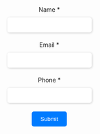 <!DOCTYPE html>
<html>
  <head>
    <title>User Form</title>
    <style>
      form {
        display: flex;
        flex-direction: column;
        align-items: center;
        margin-top: 50px;
      }
      label {
        margin-bottom: 10px;
      }
      input {
        margin-bottom: 20px;
        padding: 10px;
        border-radius: 5px;
        border: none;
        box-shadow: 1px 1px 5px #ccc;
      }
      input:focus {
        outline: none;
        box-shadow: 1px 1px 5px #007bff;
      }
      button {
        padding: 10px 20px;
        border-radius: 5px;
        border: none;
        background-color: #007bff;
        color: #fff;
        cursor: pointer;
      }
      button:hover {
        background-color: #0062cc;
      }
    </style>
  </head>
  <body>
    <form>
      <label for="name">Name *</label>
      <input type="text" id="name" required>
      <label for="email">Email *</label>
      <input type="email" id="email" required>
      <label for="phone">Phone *</label>
      <input type="tel" id="phone" required>
      <button type="submit">Submit</button>
    </form>
    <script>
      const form = document.querySelector("form");
      const apiUrl = "https://example.com/api/users";

      form.addEventListener("submit", async (event) => {
        event.preventDefault();

        const name = document.getElementById("name").value;
        const email = document.getElementById("email").value;
        const phone = document.getElementById("phone").value;

        const userExists = await getUser(apiUrl, email);

        if (userExists) {
          alert("User found");
        } else {
          const userCreated = await createUser(apiUrl, name, email, phone);
          alert("User created successfully");
        }

        form.reset();
      });

      async function getUser(apiUrl, email) {
        const response = await fetch(`${apiUrl}/?email=${email}`);

        if (response.ok) {
          const data = await response.json();
          return data.length > 0;
        } else {
          throw new Error("Unable to get user");
        }
      }

      async function createUser(apiUrl, name, email, phone) {
        const response = await fetch(apiUrl, {
          method: "POST",
          headers: {
            "Content-Type": "application/json",
          },
          body: JSON.stringify({
            name,
            email,
            phone,
          }),
        });

        if (response.ok) {
          return true;
        } else {
          throw new Error("Unable to create user");
        }
      }
    </script>
  </body>
</html>
